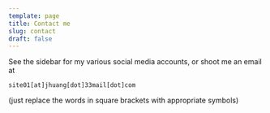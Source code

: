 ```yaml
---
template: page
title: Contact me
slug: contact
draft: false
---
```


See the sidebar for my various social media accounts, or shoot me an email at 

`site01[at]jhuang[dot]33mail[dot]com` 

(just replace the words in square brackets with appropriate symbols)
